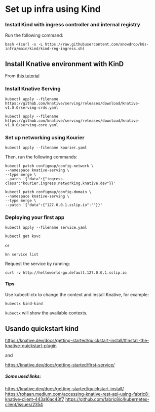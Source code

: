 # Set up infra using Kind

### Install Kind with ingress controller and internal registry

Run the following command: 

````shell
bash <(curl -s -L https://raw.githubusercontent.com/snowdrop/k8s-infra/main/kind/kind-reg-ingress.sh)
````

## Install Knative environment with KinD
From [this tutorial](https://knative.dev/blog/articles/set-up-a-local-knative-environment-with-kind/)


### Install Knative Serving
````shell
kubectl apply --filename https://github.com/knative/serving/releases/download/knative-v1.0.0/serving-crds.yaml
````

````shell
kubectl apply --filename https://github.com/knative/serving/releases/download/knative-v1.0.0/serving-core.yaml
````

### Set up networking using Kourier
````shell
kubectl apply --filename kourier.yaml
````

Then, run the following commands:
````shell
kubectl patch configmap/config-network \
--namespace knative-serving \
--type merge \
--patch '{"data":{"ingress-class":"kourier.ingress.networking.knative.dev"}}'
````

````shell
kubectl patch configmap/config-domain \
--namespace knative-serving \
--type merge \
--patch '{"data":{"127.0.0.1.sslip.io":""}}'

`````

### Deploying your first app

````shell
kubectl apply --filename service.yaml
````

`````shell
kubectl get ksvc
`````
or 
````shell
kn service list
````

Request the service by running:
```shell
curl -v http://helloworld-go.default.127.0.0.1.sslip.io
```

#### Tips

Use kubectl ctx to change the context and install Knative, for example:
````shell
kubectx kind-kind
````

`kubectx` will show the available contexts.


## Usando quickstart kind

https://knative.dev/docs/getting-started/quickstart-install/#install-the-knative-quickstart-plugin

and

https://knative.dev/docs/getting-started/first-service/

##### Some used links:

https://knative.dev/docs/getting-started/quickstart-install/
https://rohaan.medium.com/accessing-knative-rest-api-using-fabric8-knative-client-443a16ac43f7
https://github.com/fabric8io/kubernetes-client/issues/2354

